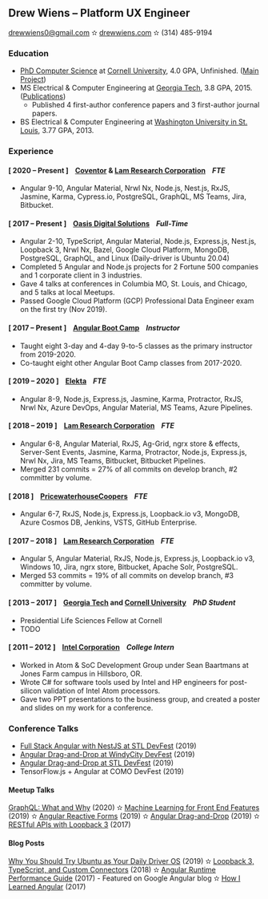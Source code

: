 ## Drew Wiens – Platform UX Engineer

[drewwiens0@gmail.com](mailto:drewwiens0@gmail.com) &#10027; [drewwiens.com](http://drewwiens.com) &#10027; (314) 485-9194

### Education

* [PhD Computer Science](http://www.cs.cornell.edu/~andrew) at [Cornell University](http://cornell.edu), 4.0 GPA, Unfinished. ([Main Project](https://github.com/adwiens/TensorFlow-DNNs-for-Predicting-DNA-Transcription-Factor-Binding))
* MS Electrical & Computer Engineering at [Georgia Tech](http://gatech.edu), 3.8 GPA, 2015. ([Publications](https://scholar.google.com/citations?user=_N2X7KwAAAAJ))
  * Published 4 first-author conference papers and 3 first-author journal papers.
* BS Electrical & Computer Engineering at [Washington University in St. Louis](http://wustl.edu), 3.77 GPA, 2013.

### Experience

#### [ 2020 – Present ] &nbsp;&nbsp; [Coventor](http://coventor.com) & [Lam Research Corporation](http://lamresearch.com) &nbsp;&nbsp; *FTE*

* Angular 9-10, Angular Material, Nrwl Nx, Node.js, Nest.js, RxJS, Jasmine, Karma, Cypress.io, PostgreSQL, GraphQL, MS Teams, Jira, Bitbucket.

#### [ 2017 – Present ] &nbsp;&nbsp; [Oasis Digital Solutions](http://oasis.digital) &nbsp;&nbsp; *Full-Time*

* Angular 2-10, TypeScript, Angular Material, Node.js, Express.js, Nest.js, Loopback 3, Nrwl Nx, Bazel, Google Cloud Platform, MongoDB, PostgreSQL, GraphQL, and Linux (Daily-driver is Ubuntu 20.04)
* Completed 5 Angular and Node.js projects for 2 Fortune 500 companies and 1 corporate client in 3 industries.
* Gave 4 talks at conferences in Columbia MO, St. Louis, and Chicago, and 5 talks at local Meetups.
* Passed Google Cloud Platform (GCP) Professional Data Engineer exam on the first try (Nov 2019).

#### [ 2017 – Present ] &nbsp;&nbsp; [Angular Boot Camp](http://angularbootcamp.com) &nbsp;&nbsp; *Instructor*

* Taught eight 3-day and 4-day 9-to-5 classes as the primary instructor from 2019-2020.
* Co-taught eight other Angular Boot Camp classes from 2017-2020.

#### [ 2019 – 2020 ] &nbsp;&nbsp; [Elekta](http://elekta.com) &nbsp;&nbsp; *FTE*

* Angular 8-9, Node.js, Express.js, Jasmine, Karma, Protractor, RxJS, Nrwl Nx, Azure DevOps, Angular Material, MS Teams, Azure Pipelines.

#### [ 2018 – 2019 ] &nbsp;&nbsp; [Lam Research Corporation](http://lamresearch.com) &nbsp;&nbsp; *FTE*

* Angular 6-8, Angular Material, RxJS, Ag-Grid, ngrx store & effects, Server-Sent Events, Jasmine, Karma, Protractor, Node.js, Express.js, Nrwl Nx, Jira, MS Teams, Bitbucket, Bitbucket Pipelines.
* Merged 231 commits = 27% of all commits on develop branch, #2 committer by volume.

#### [ 2018 ] &nbsp;&nbsp; [PricewaterhouseCoopers](http://pwc.com) &nbsp;&nbsp; *FTE*

* Angular 6-7, RxJS, Node.js, Express.js, Loopback.io v3, MongoDB, Azure Cosmos DB, Jenkins, VSTS, GitHub Enterprise.

#### [ 2017 – 2018 ] &nbsp;&nbsp; [Lam Research Corporation](http://lamresearch.com) &nbsp;&nbsp; *FTE*

* Angular 5, Angular Material, RxJS, Node.js, Express.js, Loopback.io v3, Windows 10, Jira, ngrx store, Bitbucket, Apache Solr, PostgreSQL.
* Merged 53 commits = 19% of all commits on develop branch, #3 committer by volume.

#### [ 2013 – 2017 ] &nbsp;&nbsp; [Georgia Tech](http://gatech.edu) and [Cornell University](http://cornell.edu) &nbsp;&nbsp; *PhD Student*

* Presidential Life Sciences Fellow at Cornell
* TODO

#### [ 2011 – 2012 ] &nbsp;&nbsp; [Intel Corporation](http://intel.com) &nbsp;&nbsp; *College Intern*

* Worked in Atom & SoC Development Group under Sean Baartmans at Jones Farm campus in Hillsboro, OR.
* Wrote C# for software tools used by Intel and HP engineers for post-silicon validation of Intel Atom processors.
* Gave two PPT presentations to the business group, and created a poster and slides on my work for a conference.

### Conference Talks

* [Full Stack Angular with NestJS at STL DevFest](https://speakerdeck.com/adwiens/full-stack-angular-with-nestjs) (2019)
* [Angular Drag-and-Drop at WindyCity DevFest](https://www.youtube.com/watch?v=UBbI6-QTdec) (2019)
* [Angular Drag-and-Drop at STL DevFest](https://www.youtube.com/watch?v=JIqtgkKx7PE) (2019)
* TensorFlow.js + Angular at COMO DevFest (2019)

#### Meetup Talks

[GraphQL: What and Why](https://www.youtube.com/watch?v=uhY81zcT8ns) (2020) &#10027; [Machine Learning for Front End Features](https://www.youtube.com/watch?v=rGHF3D8YrD0) (2019) &#10027; [Angular Reactive Forms](https://www.youtube.com/watch?v=EduDRsy3GkI) (2019) &#10027; [Angular Drag-and-Drop](https://www.youtube.com/watch?v=jZZQHQLY51s) (2019) &#10027; [RESTful APIs with Loopback 3](https://www.youtube.com/watch?v=rpiv8SV-7tk) (2017)

#### Blog Posts

[Why You Should Try Ubuntu as Your Daily Driver OS](https://medium.com/@andywiens/why-you-should-try-ubuntu-again-5e8cb998c480) (2019) &#10027; [Loopback 3, TypeScript, and Custom Connectors](https://blog.oasisdigital.com/2018/loopback-3-typescript-custom-connectors/) (2018) &#10027; [Angular Runtime Performance Guide](https://blog.oasisdigital.com/2017/angular-runtime-performance-guide/) (2017) - Featured on Google Angular blog &#10027; [How I Learned Angular](https://blog.oasisdigital.com/2017/angular-from-the-fire-hose/) (2017)
